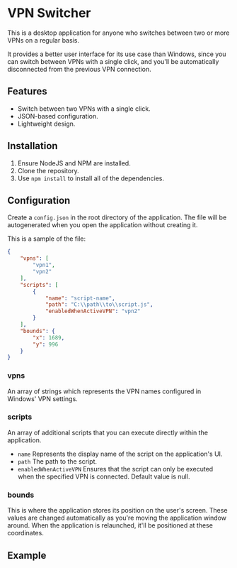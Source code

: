 # VPN Switcher

This is a desktop application for anyone who switches between two or more VPNs on a regular basis.

It provides a better user interface for its use case than Windows, since you can switch between VPNs with a single click, and you'll be automatically disconnected from the previous VPN connection.

## Features

- Switch between two VPNs with a single click.
- JSON-based configuration.
- Lightweight design.

## Installation

1. Ensure NodeJS and NPM are installed.
2. Clone the repository.
3. Use `npm install` to install all of the dependencies.

## Configuration

Create a `config.json` in the root directory of the application. The file will be autogenerated when you open the application without creating it.

This is a sample of the file:

```json
{
	"vpns": [
		"vpn1",
		"vpn2"
	],
	"scripts": [
		{
			"name": "script-name",
			"path": "C:\\path\\to\\script.js",
			"enabledWhenActiveVPN": "vpn2"
		}
	],
	"bounds": {
		"x": 1689,
		"y": 996
	}
}
```

### vpns
An array of strings which represents the VPN names configured in Windows' VPN settings. 

### scripts
An array of additional scripts that you can execute directly within the application. 
 * `name` Represents the display name of the script on the application's UI.
 * `path` The path to the script.
 * `enabledWhenActiveVPN` Ensures that the script can only be executed when the specified VPN is connected. Default value is null.

### bounds
This is where the application stores its position on the user's screen. These values are changed automatically as you're moving the application window around. When the application is relaunched, it'll be positioned at these coordinates. 

## Example
